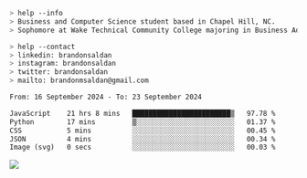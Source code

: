 ````bash
> help --info
> Business and Computer Science student based in Chapel Hill, NC.
> Sophomore at Wake Technical Community College majoring in Business Administration.
````

````bash
> help --contact
> linkedin: brandonsaldan
> instagram: brandonsaldan
> twitter: brandonsaldan
> mailto: brandonmsaldan@gmail.com
````

<!--START_SECTION:waka-->

```txt
From: 16 September 2024 - To: 23 September 2024

JavaScript    21 hrs 8 mins   ████████████████████████▒   97.78 %
Python        17 mins         ▒░░░░░░░░░░░░░░░░░░░░░░░░   01.37 %
CSS           5 mins          ░░░░░░░░░░░░░░░░░░░░░░░░░   00.45 %
JSON          4 mins          ░░░░░░░░░░░░░░░░░░░░░░░░░   00.34 %
Image (svg)   0 secs          ░░░░░░░░░░░░░░░░░░░░░░░░░   00.03 %
```

<!--END_SECTION:waka-->

![](https://komarev.com/ghpvc/?username=brandonsaldan&color=6A8AFF)
